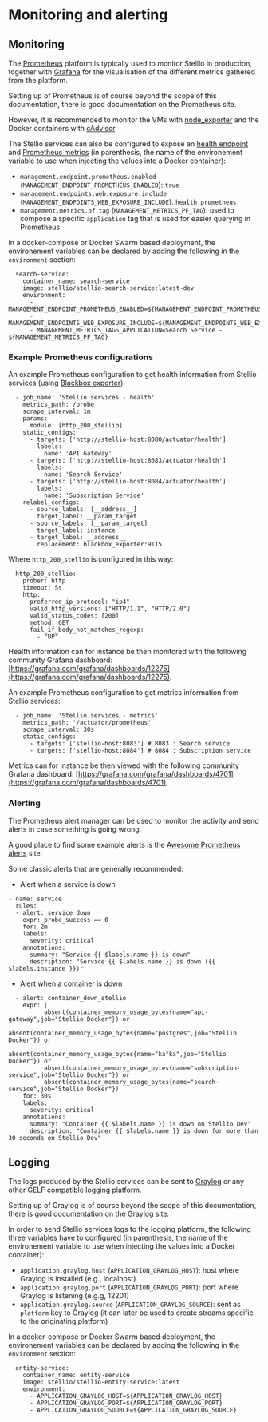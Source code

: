 # Monitoring and alerting

## Monitoring

The [Prometheus](https://prometheus.io/) platform is typically used to monitor Stellio in production, together with [Grafana]("https://grafana.com/") for the visualisation of the different metrics gathered from the platform.

Setting up of Prometheus is of course beyond the scope of this documentation, there is good documentation on the Prometheus site.

However, it is recommended to monitor the VMs with [node_exporter]("https://github.com/prometheus/node_exporter") and the Docker containers with [cAdvisor]("https://github.com/google/cadvisor").

The Stellio services can also be configured to expose an [health endpoint]("https://docs.spring.io/spring-boot/docs/current/reference/html/production-ready-features.html#production-ready-health") and [Prometheus metrics]("https://docs.spring.io/spring-boot/docs/current/reference/html/production-ready-features.html#production-ready-metrics-export-prometheus") (in parenthesis, the name of the environement variable to use when injecting the values into a Docker container):

- `management.endpoint.prometheus.enabled` (`MANAGEMENT_ENDPOINT_PROMETHEUS_ENABLED`): `true`
- `management.endpoints.web.exposure.include` (`MANAGEMENT_ENDPOINTS_WEB_EXPOSURE_INCLUDE`): `health,prometheus`
- `management.metrics.pf.tag` (`MANAGEMENT_METRICS_PF_TAG`): used to compose a specific `application` tag that is used for easier querying in Prometheus

In a docker-compose or Docker Swarm based deployment, the environement variables can be declared by adding the following in the `environment` section:

```
  search-service:
    container_name: search-service
    image: stellio/stellio-search-service:latest-dev
    environment:
      - MANAGEMENT_ENDPOINT_PROMETHEUS_ENABLED=${MANAGEMENT_ENDPOINT_PROMETHEUS_ENABLED}
      - MANAGEMENT_ENDPOINTS_WEB_EXPOSURE_INCLUDE=${MANAGEMENT_ENDPOINTS_WEB_EXPOSURE_INCLUDE}
      - MANAGEMENT_METRICS_TAGS_APPLICATION=Search Service - ${MANAGEMENT_METRICS_PF_TAG}
```

### Example Prometheus configurations

An example Prometheus configuration to get health information from Stellio services (using [Blackbox exporter]("https://github.com/prometheus/blackbox_exporter")):

```
  - job_name: 'Stellio services - health'
    metrics_path: /probe
    scrape_interval: 1m
    params:
      module: [http_200_stellio]
    static_configs:
      - targets: ['http://stellio-host:8080/actuator/health']
        labels:
          name: 'API Gateway'
      - targets: ['http://stellio-host:8083/actuator/health']
        labels:
          name: 'Search Service'
      - targets: ['http://stellio-host:8084/actuator/health']
        labels:
          name: 'Subscription Service'
    relabel_configs:
      - source_labels: [__address__]
        target_label: __param_target
      - source_labels: [__param_target]
        target_label: instance
      - target_label: __address__
        replacement: blackbox_exporter:9115
```

Where `http_200_stellio` is configured in this way:

```
  http_200_stellio:
    prober: http
    timeout: 5s
    http:
      preferred_ip_protocol: "ip4"
      valid_http_versions: ["HTTP/1.1", "HTTP/2.0"]
      valid_status_codes: [200]
      method: GET
      fail_if_body_not_matches_regexp:
        - "UP"
```

Health information can for instance be then monitored with the following community Grafana dashboard: [https://grafana.com/grafana/dashboards/12275](https://grafana.com/grafana/dashboards/12275).

An example Prometheus configuration to get metrics information from Stellio services:

```
  - job_name: 'Stellio services - metrics'
    metrics_path: '/actuator/prometheus'
    scrape_interval: 30s
    static_configs:
      - targets: ['stellio-host:8083'] # 8083 : Search service
      - targets: ['stellio-host:8084'] # 8084 : Subscription service
```

Metrics can for instance be then viewed with the following community Grafana dashboard: [https://grafana.com/grafana/dashboards/4701](https://grafana.com/grafana/dashboards/4701).

### Alerting

The Prometheus alert manager can be used to monitor the activity and send alerts in case something is going wrong.

A good place to find some example alerts is the [Awesome Prometheus alerts]("https://awesome-prometheus-alerts.grep.to/") site.

Some classic alerts that are generally recommended:

- Alert when a service is down

```
- name: service
  rules:
  - alert: service_down
    expr: probe_success == 0
    for: 2m
    labels:
      severity: critical
    annotations:
      summary: "Service {{ $labels.name }} is down"
      description: "Service {{ $labels.name }} is down ({{ $labels.instance }})"
```

- Alert when a container is down

```
  - alert: container_down_stellio
    expr: |
          absent(container_memory_usage_bytes{name="api-gateway",job="Stellio Docker"}) or
          absent(container_memory_usage_bytes{name="postgres",job="Stellio Docker"}) or
          absent(container_memory_usage_bytes{name="kafka",job="Stellio Docker"}) or
          absent(container_memory_usage_bytes{name="subscription-service",job="Stellio Docker"}) or
          absent(container_memory_usage_bytes{name="search-service",job="Stellio Docker"})
    for: 30s
    labels:
      severity: critical
    annotations:
      summary: "Container {{ $labels.name }} is down on Stellio Dev"
      description: "Container {{ $labels.name }} is down for more than 30 seconds on Stellio Dev"
```

## Logging

The logs produced by the Stellio services can be sent to [Graylog]("https://www.graylog.org/") or any other GELF compatible logging platform.

Setting up of Graylog is of course beyond the scope of this documentation, there is good documentation on the Graylog site.

In order to send Stellio services logs to the logging platform, the following three variables have to configured (in parenthesis, the name of the environement variable to use when injecting the values into a Docker container):

- `application.graylog.host` (`APPLICATION_GRAYLOG_HOST`): host where Graylog is installed (e.g., localhost)
- `application.graylog.port` (`APPLICATION_GRAYLOG_PORT`): port where Graylog is listening (e.g.g, 12201)
- `application.graylog.source` (`APPLICATION_GRAYLOG_SOURCE`): sent as `platform` key to Graylog (it can later be used to create streams specific to the originating platform)

In a docker-compose or Docker Swarm based deployment, the environement variables can be declared by adding the following in the `environment` section:

```
  entity-service:
    container_name: entity-service
    image: stellio/stellio-entity-service:latest
    environment:
      - APPLICATION_GRAYLOG_HOST=${APPLICATION_GRAYLOG_HOST}
      - APPLICATION_GRAYLOG_PORT=${APPLICATION_GRAYLOG_PORT}
      - APPLICATION_GRAYLOG_SOURCE=${APPLICATION_GRAYLOG_SOURCE}
```